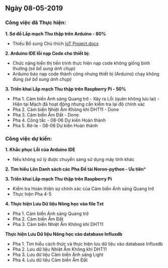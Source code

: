 
## Ngày 08-05-2019
### Công việc đã Thực hiện:


**1. Sơ đồ Lắp mạch Thu thập trên Arduino - 80%**

- Thiếu Bổ sung Chú thích [IoT Project.docx](https://drive.google.com/open?id=18jifvo1Lqh-AklhmRjVGmBYaqtryk-A0)
 
**2. Arduino IDE lỗi nạp Code cho thiết bị:**

- Chức năng hiển thị tiến trình thực hiện nạp code không giống bình thường *(sẽ bổ sung ảnh chụp)*
- Arduino báo nạp code thành công nhưng thiết bị (Arduino) chạy không đúng *(sẽ bổ sung ảnh chụp)*   

 
**3. Triển khai Lắp mạch Thu thập trên Raspberry Pi - 50%**

- Pha 1. Cảm biến Ánh sáng Quang trở - Xảy ra Lỗi (quên không lưu lại) - Hiện tại Mạch đã hoạt động nhưng cần kiểm tra lại độ chính xác
- Pha 2. Cảm biến Nhiệt Ẩm Không khí DHT11 - Done
- Pha 3. Cảm biến Ẩm Đất - Done
- Pha 4. Công tắc - 08-06 Dự kiến Hoàn thành
- Pha 5. Rơ-le - 08-06 Dự kiến Hoàn thành

### Công việc dự kiến:

**1. Khắc phục Lỗi của Arduino IDE**

- Nếu không xử lý được chuyển sang sử dụng máy tính khác

**2. Tìm hiểu Lên Danh sách các Pha Đề tài Noron-python - Ưu tiên***

**3. Triển khai Lắp mạch Thu thập trên Raspberry Pi**

- Kiểm tra Hoàn thiện sự chính xác của Cảm biến Ánh sáng Quang trở
- Thực hiện Pha 4-5

**4. Thực hiện Lưu Dữ liệu Nông học vào file Txt**

- Pha 1. Cảm biến Ánh sáng Quang trở
- Pha 2. Cảm biến Ẩm Đất
- Pha 3. Cảm biến Nhiệt Ẩm Không khí DHT11

**Thực hiện Lưu Dữ liệu Nông học vào database Influxdb**

- Pha 1. Tìm hiểu cách thức và thực hiện lưu dữ liệu vào database Influxdb
- Pha 2. Lưu dữ liệu Nhiệt Ẩm Không khí DHT11
- Pha 3. Lưu dữ liệu Cảm biến Ánh sáng Light
- Pha 4. Lưu dữ liệu Cảm biến Ẩm Đất
